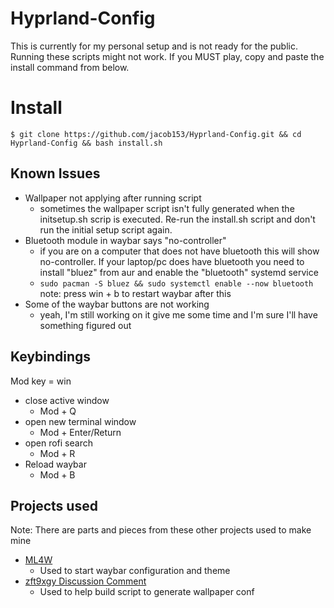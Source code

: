 # Hyprland-Config
This is currently for my personal setup and is not ready for the public. Running these scripts might not work. If you MUST play, copy and paste the install command from below.


# Install

    $ git clone https://github.com/jacob153/Hyprland-Config.git && cd Hyprland-Config && bash install.sh

## Known Issues
- Wallpaper not applying after running script
	- sometimes the wallpaper script isn't fully generated when the initsetup.sh scrip is executed. Re-run the install.sh script and don't run the initial setup script again.
- Bluetooth module in waybar says "no-controller"
	- if you are on a computer that does not have bluetooth this will show no-controller. If your laptop/pc does have bluetooth you need to install "bluez" from aur and enable the "bluetooth" systemd service
	- `sudo pacman -S bluez && sudo systemctl enable --now bluetooth` note: press win + b to restart waybar after this
- Some of the waybar buttons are not working
	- yeah, I'm still working on it give me some time and I'm sure I'll have something figured out


## Keybindings

Mod key = win

- close active window
	- Mod + Q
- open new terminal window
	- Mod + Enter/Return
- open rofi search
	- Mod + R
- Reload waybar
	- Mod + B

## Projects used

Note: There are parts and pieces from these other projects used to make mine

 - [ML4W](https://gitlab.com/stephan-raabe/dotfiles)
	 - Used to start waybar configuration and theme
- [zft9xgy Discussion Comment](https://github.com/hyprwm/hyprpaper/issues/108#issue-1996375016)
	- Used to help build script to generate wallpaper conf

